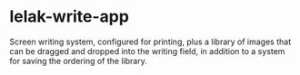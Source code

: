 # lelak-write-app
Screen writing system, configured for printing, plus a library of images that can be dragged and dropped into the writing field, in addition to a system for saving the ordering of the library.
